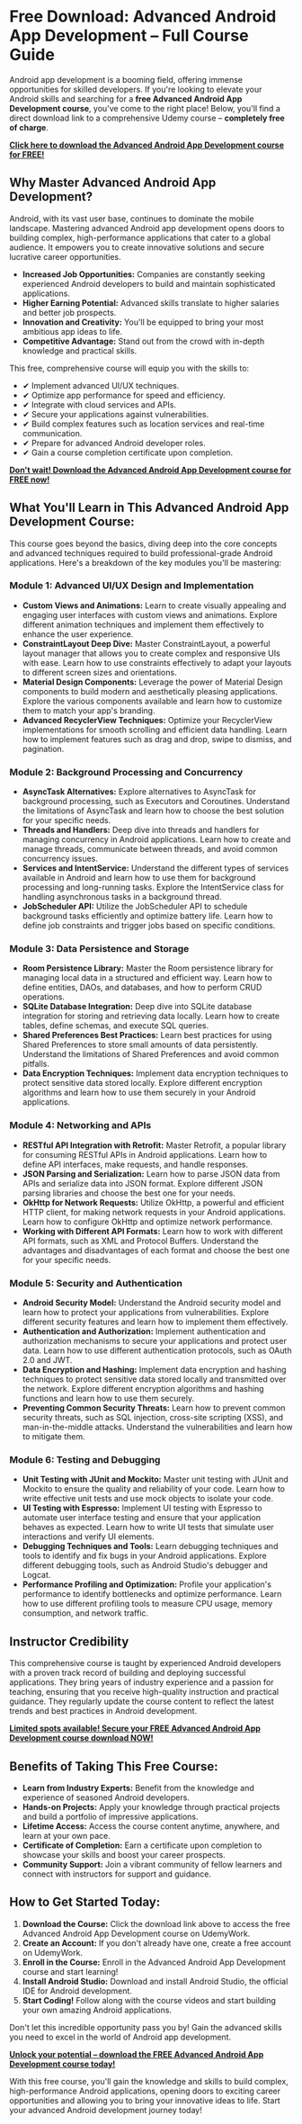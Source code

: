 # Free Download: Advanced Android App Development – Full Course Guide

Android app development is a booming field, offering immense opportunities for skilled developers. If you're looking to elevate your Android skills and searching for a **free Advanced Android App Development course**, you've come to the right place! Below, you'll find a direct download link to a comprehensive Udemy course – **completely free of charge**.

[**Click here to download the Advanced Android App Development course for FREE!**](https://udemywork.com/advanced-android-app-development)

## Why Master Advanced Android App Development?

Android, with its vast user base, continues to dominate the mobile landscape. Mastering advanced Android app development opens doors to building complex, high-performance applications that cater to a global audience. It empowers you to create innovative solutions and secure lucrative career opportunities.

*   **Increased Job Opportunities:** Companies are constantly seeking experienced Android developers to build and maintain sophisticated applications.
*   **Higher Earning Potential:** Advanced skills translate to higher salaries and better job prospects.
*   **Innovation and Creativity:** You'll be equipped to bring your most ambitious app ideas to life.
*   **Competitive Advantage:** Stand out from the crowd with in-depth knowledge and practical skills.

This free, comprehensive course will equip you with the skills to:

*   ✔ Implement advanced UI/UX techniques.
*   ✔ Optimize app performance for speed and efficiency.
*   ✔ Integrate with cloud services and APIs.
*   ✔ Secure your applications against vulnerabilities.
*   ✔ Build complex features such as location services and real-time communication.
*   ✔ Prepare for advanced Android developer roles.
*   ✔ Gain a course completion certificate upon completion.

[**Don't wait! Download the Advanced Android App Development course for FREE now!**](https://udemywork.com/advanced-android-app-development)

## What You'll Learn in This Advanced Android App Development Course:

This course goes beyond the basics, diving deep into the core concepts and advanced techniques required to build professional-grade Android applications. Here's a breakdown of the key modules you'll be mastering:

### Module 1: Advanced UI/UX Design and Implementation

*   **Custom Views and Animations:** Learn to create visually appealing and engaging user interfaces with custom views and animations. Explore different animation techniques and implement them effectively to enhance the user experience.
*   **ConstraintLayout Deep Dive:** Master ConstraintLayout, a powerful layout manager that allows you to create complex and responsive UIs with ease. Learn how to use constraints effectively to adapt your layouts to different screen sizes and orientations.
*   **Material Design Components:** Leverage the power of Material Design components to build modern and aesthetically pleasing applications. Explore the various components available and learn how to customize them to match your app's branding.
*   **Advanced RecyclerView Techniques:** Optimize your RecyclerView implementations for smooth scrolling and efficient data handling. Learn how to implement features such as drag and drop, swipe to dismiss, and pagination.

### Module 2: Background Processing and Concurrency

*   **AsyncTask Alternatives:** Explore alternatives to AsyncTask for background processing, such as Executors and Coroutines. Understand the limitations of AsyncTask and learn how to choose the best solution for your specific needs.
*   **Threads and Handlers:** Deep dive into threads and handlers for managing concurrency in Android applications. Learn how to create and manage threads, communicate between threads, and avoid common concurrency issues.
*   **Services and IntentService:** Understand the different types of services available in Android and learn how to use them for background processing and long-running tasks. Explore the IntentService class for handling asynchronous tasks in a background thread.
*   **JobScheduler API:** Utilize the JobScheduler API to schedule background tasks efficiently and optimize battery life. Learn how to define job constraints and trigger jobs based on specific conditions.

### Module 3: Data Persistence and Storage

*   **Room Persistence Library:** Master the Room persistence library for managing local data in a structured and efficient way. Learn how to define entities, DAOs, and databases, and how to perform CRUD operations.
*   **SQLite Database Integration:** Deep dive into SQLite database integration for storing and retrieving data locally. Learn how to create tables, define schemas, and execute SQL queries.
*   **Shared Preferences Best Practices:** Learn best practices for using Shared Preferences to store small amounts of data persistently. Understand the limitations of Shared Preferences and avoid common pitfalls.
*   **Data Encryption Techniques:** Implement data encryption techniques to protect sensitive data stored locally. Explore different encryption algorithms and learn how to use them securely in your Android applications.

### Module 4: Networking and APIs

*   **RESTful API Integration with Retrofit:** Master Retrofit, a popular library for consuming RESTful APIs in Android applications. Learn how to define API interfaces, make requests, and handle responses.
*   **JSON Parsing and Serialization:** Learn how to parse JSON data from APIs and serialize data into JSON format. Explore different JSON parsing libraries and choose the best one for your needs.
*   **OkHttp for Network Requests:** Utilize OkHttp, a powerful and efficient HTTP client, for making network requests in your Android applications. Learn how to configure OkHttp and optimize network performance.
*   **Working with Different API Formats:** Learn how to work with different API formats, such as XML and Protocol Buffers. Understand the advantages and disadvantages of each format and choose the best one for your specific needs.

### Module 5: Security and Authentication

*   **Android Security Model:** Understand the Android security model and learn how to protect your applications from vulnerabilities. Explore different security features and learn how to implement them effectively.
*   **Authentication and Authorization:** Implement authentication and authorization mechanisms to secure your applications and protect user data. Learn how to use different authentication protocols, such as OAuth 2.0 and JWT.
*   **Data Encryption and Hashing:** Implement data encryption and hashing techniques to protect sensitive data stored locally and transmitted over the network. Explore different encryption algorithms and hashing functions and learn how to use them securely.
*   **Preventing Common Security Threats:** Learn how to prevent common security threats, such as SQL injection, cross-site scripting (XSS), and man-in-the-middle attacks. Understand the vulnerabilities and learn how to mitigate them.

### Module 6: Testing and Debugging

*   **Unit Testing with JUnit and Mockito:** Master unit testing with JUnit and Mockito to ensure the quality and reliability of your code. Learn how to write effective unit tests and use mock objects to isolate your code.
*   **UI Testing with Espresso:** Implement UI testing with Espresso to automate user interface testing and ensure that your application behaves as expected. Learn how to write UI tests that simulate user interactions and verify UI elements.
*   **Debugging Techniques and Tools:** Learn debugging techniques and tools to identify and fix bugs in your Android applications. Explore different debugging tools, such as Android Studio's debugger and Logcat.
*   **Performance Profiling and Optimization:** Profile your application's performance to identify bottlenecks and optimize performance. Learn how to use different profiling tools to measure CPU usage, memory consumption, and network traffic.

## Instructor Credibility

This comprehensive course is taught by experienced Android developers with a proven track record of building and deploying successful applications. They bring years of industry experience and a passion for teaching, ensuring that you receive high-quality instruction and practical guidance. They regularly update the course content to reflect the latest trends and best practices in Android development.

[**Limited spots available! Secure your FREE Advanced Android App Development course download NOW!**](https://udemywork.com/advanced-android-app-development)

## Benefits of Taking This Free Course:

*   **Learn from Industry Experts:** Benefit from the knowledge and experience of seasoned Android developers.
*   **Hands-on Projects:** Apply your knowledge through practical projects and build a portfolio of impressive applications.
*   **Lifetime Access:** Access the course content anytime, anywhere, and learn at your own pace.
*   **Certificate of Completion:** Earn a certificate upon completion to showcase your skills and boost your career prospects.
*   **Community Support:** Join a vibrant community of fellow learners and connect with instructors for support and guidance.

## How to Get Started Today:

1.  **Download the Course:** Click the download link above to access the free Advanced Android App Development course on UdemyWork.
2.  **Create an Account:** If you don't already have one, create a free account on UdemyWork.
3.  **Enroll in the Course:** Enroll in the Advanced Android App Development course and start learning!
4.  **Install Android Studio:** Download and install Android Studio, the official IDE for Android development.
5.  **Start Coding!** Follow along with the course videos and start building your own amazing Android applications.

Don't let this incredible opportunity pass you by! Gain the advanced skills you need to excel in the world of Android app development.

[**Unlock your potential – download the FREE Advanced Android App Development course today!**](https://udemywork.com/advanced-android-app-development)

With this free course, you'll gain the knowledge and skills to build complex, high-performance Android applications, opening doors to exciting career opportunities and allowing you to bring your innovative ideas to life. Start your advanced Android development journey today!

